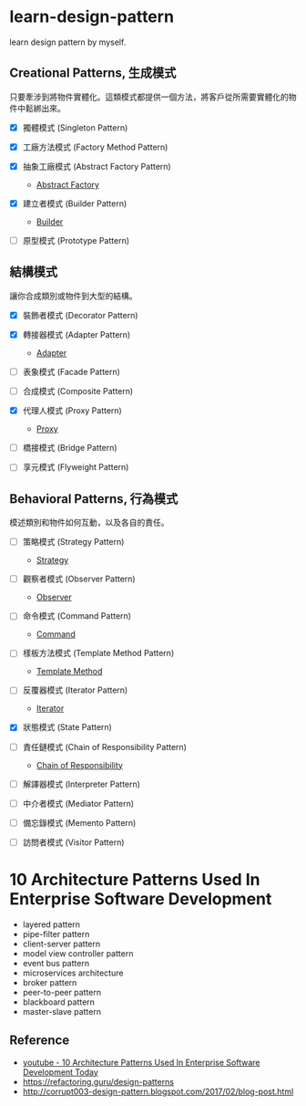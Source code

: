 # learn-design-pattern
learn design pattern by myself.



## Creational Patterns, 生成模式
只要牽涉到將物件實體化。這類模式都提供一個方法，將客戶從所需要實體化的物件中鬆綁出來。
- [x] 獨體模式 (Singleton Pattern)
- [x] 工廠方法模式 (Factory Method Pattern)
- [x] 抽象工廠模式 (Abstract Factory Pattern)
  - [Abstract Factory](https://refactoring.guru/design-patterns/abstract-factory/python/example#lang-features)
- [x] 建立者模式 (Builder Pattern)
  - [Builder](https://refactoring.guru/design-patterns/builder/python/example#lang-features)
- [ ] 原型模式 (Prototype Pattern)


## 結構模式
讓你合成類別或物件到大型的結構。
- [x] 裝飾者模式 (Decorator Pattern)
- [x] 轉接器模式 (Adapter Pattern)
  - [Adapter](https://refactoring.guru/design-patterns/adapter/python/example#lang-features)
- [ ] 表象模式 (Facade Pattern)
- [ ] 合成模式 (Composite Pattern)
- [x] 代理人模式 (Proxy Pattern)
  - [Proxy](https://refactoring.guru/design-patterns/proxy/typescript/example)
- [ ] 橋接模式 (Bridge Pattern)
- [ ] 享元模式 (Flyweight Pattern)


## Behavioral Patterns, 行為模式
模述類別和物件如何互動，以及各自的責任。
- [ ] 策略模式 (Strategy Pattern)
  - [Strategy](https://refactoring.guru/design-patterns/strategy/python/example#lang-features)
- [ ] 觀察者模式 (Observer Pattern)
  - [Observer](https://refactoring.guru/design-patterns/observer/python/example#lang-features)
- [ ] 命令模式 (Command Pattern)
  - [Command](https://refactoring.guru/design-patterns/command/python/example#lang-features)
- [ ] 樣板方法模式 (Template Method Pattern)
  - [Template Method](https://refactoring.guru/design-patterns/template-method)
- [ ] 反覆器模式 (Iterator Pattern)
  - [Iterator](https://refactoring.guru/design-patterns/iterator/python/example#lang-features)
- [x] 狀態模式 (State Pattern)
- [ ] 責任鏈模式 (Chain of Responsibility Pattern)
  - [Chain of Responsibility](https://refactoring.guru/design-patterns/chain-of-responsibility/python/)
- [ ] 解譯器模式 (Interpreter Pattern)
- [ ] 中介者模式 (Mediator Pattern)
- [ ] 備忘錄模式 (Memento Pattern)
- [ ] 訪問者模式 (Visitor Pattern)


# 10 Architecture Patterns Used In Enterprise Software Development
- layered pattern
- pipe-filter pattern
- client-server pattern
- model view controller pattern
- event bus pattern
- microservices architecture
- broker pattern
- peer-to-peer pattern
- blackboard pattern
- master-slave pattern


## Reference
- [youtube - 10 Architecture Patterns Used In Enterprise Software Development Today](https://www.youtube.com/watch?v=BrT3AO8bVQY)
- https://refactoring.guru/design-patterns
- http://corrupt003-design-pattern.blogspot.com/2017/02/blog-post.html